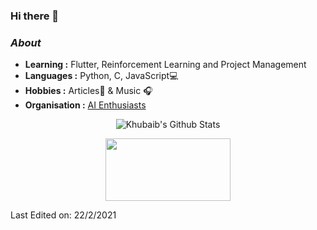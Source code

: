### Hi there 👋


### <i>About</i>

-  **Learning :** Flutter, Reinforcement Learning and Project Management	
-  **Languages :** Python, C, JavaScript💻
-  **Hobbies :** Articles📕 & Music :headphones:
-  **Organisation :** [AI Enthusiasts](https://https://github.com/AIEnthusiasts)

<p align="center">
  <img alt="Khubaib's Github Stats" src="https://github-readme-stats.vercel.app/api?username=KhubaibKhan&show_icons=true&theme=radical">
</p>

<p align="center">
  <img width="200" height="100" src="https://math.sun.ac.za/prodinger/thanks.gif">
</p>


Last Edited on: 22/2/2021
